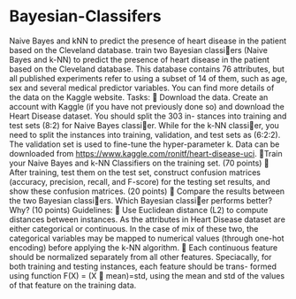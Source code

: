 # Bayesian-Classifers
Naive Bayes and kNN to predict the presence of heart disease in the patient based on the Cleveland database.
train two Bayesian classiers (Naive Bayes and k-NN) to predict the presence of heart disease in the patient based on the Cleveland database. 
This database contains 76 attributes, but all published experiments refer to using a subset of 14 of them, such as age, sex and several medical predictor variables.
You can find more details of the data on the Kaggle website.
Tasks:
 Download the data. Create an account with Kaggle (if you have not previously
done so) and download the Heart Disease dataset. You should split the 303 in-
stances into training and test sets (8:2) for Naive Bayes classier. While for the
k-NN classier, you need to split the instances into training, validation, and test
sets as (6:2:2). The validation set is used to fine-tune the hyper-parameter k. Data
can be downloaded from https://www.kaggle.com/ronitf/heart-disease-uci.
 Train your Naive Bayes and k-NN Classifiers on the training set. (70 points)
 After training, test them on the test set, construct confusion matrices (accuracy,
precision, recall, and F-score) for the testing set results, and show these confusion
matrices. (20 points)
 Compare the results between the two Bayesian classiers. Which Bayesian classier
performs better? Why? (10 points)
Guidelines:
 Use Euclidean distance (L2) to compute distances between instances. As the
attributes in Heart Disease dataset are either categorical or continuous. In the
case of mix of these two, the categorical variables may be mapped to numerical
values (through one-hot encoding) before applying the k-NN algorithm.
 Each continuous feature should be normalized separately from all other features.
Speciacally, for both training and testing instances, each feature should be trans-
formed using function F(X) = (X 􀀀 mean)=std, using the mean and std of the
values of that feature on the training data.

